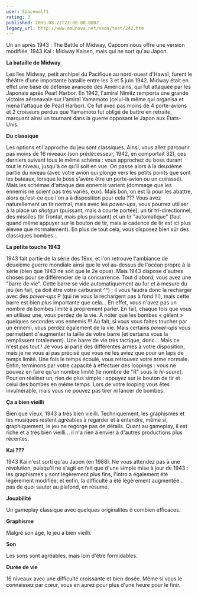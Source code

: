 ```yaml
---
user: Spacewolf1
rating: 3
published: 2003-08-22T22:00:00.000Z
legacy_url: http://www.emunova.net/veda/test/242.htm
---
```

Un an après 1943 : The Battle of Midway, Capcom nous offre une version modifiée, 1943 Kai : Midway Kaisen, mais qui ne sort qu'au Japon.  

  

**La bataille de Midway**  

Les îles Midway, petit archipel du Pacifique au nord-ouest d'Hawaï, furent le théâtre d'une importante bataille entre les 3 et 5 juin 1942\. Midway était en effet une base de défense avancée des Américains, qui fut attaquée par les Japonais après Pearl Harbor. En 1942, l'amiral Nimitz remporta une grande victoire aéronavale sur l'amiral Yamamoto (celui-là même qui organisa et mena l'attaque de Pearl Harbor). Ce fut avec pas moins de 4 porte-avions et 2 croiseurs perdus que Yamamoto fut obligé de battre en retraite, marquant ainsi un tournant dans la guerre opposant le Japon aux États-Unis.  

  

**Du classique**  

Les options et l'approche du jeu sont classiques. Ainsi, vous allez parcourir pas moins de 16 niveaux (son prédécesseur, 1942, en comportait 32), ces derniers suivant tous le même schéma : vous approchez du boss durant tout le niveau, jusqu'à ce qu'il soit en vue. On passe alors à la deuxième partie du niveau (avec votre avion qui plonge vers les petits points que sont les bateaux, lorsque le boss s'avère être un porte-avion ou un cuirassé). Mais les schémas d'attaque des ennemis varient (dommage que les ennemis ne soient pas très variés, eux). Mais bon, on est là pour les abattre, alors qu'est-ce que l'on a à disposition pour cela ??? Vous avez naturellement un tir normal, mais avec les _power-ups_, vous pourrez utiliser à la place un _shotgun_ (puissant, mais à courte portée), un tir tri-directionnel, des missiles (tir frontal, mais plus puissant) et un tir "automatique" (faut quand même appuyer sur le bouton de tir, mais la cadence de tir est ici plus élevée que normalement). En plus de tout cela, vous disposez bien sûr des classiques bombes...  

  

**La petite touche 1943**  

1943 fait partie de la série des 19xx, et l'on retrouve l'ambiance de deuxième guerre mondiale ainsi que le vol au-dessus de l'océan propre à la série (bien que 1943 ne soit que le 2e opus). Mais 1943 dispose d'autres choses pour se différencier de la concurrence. Tout d'abord, vous avez une "barre de vie". Cette barre se vide automatiquement au fur et à mesure du jeu (en fait, ça doit être votre carburant ^^) ; il vous faudra donc la recharger avec des _power-ups_ P (qui ne vous la rechargent pas à fond !!!), mais cette barre est bien plus importante que cela... En effet, vous n'avez pas un nombre de bombes limité à proprement parler. En fait, chaque fois que vous en utilisez une, vous perdez de la vie. À noter que les bombes « gèlent » quelques secondes vos ennemis !!! Au fait, si vous vous faites toucher par un ennemi, vous perdez également de la vie. Mais certains _power-ups_ vous permettent d'augmenter la taille de votre barre (et certains vous la remplissent totalement). Une barre de vie très tactique, donc... Mais ce n'est pas tout ! Je vous ai parlé des différentes armes à votre disposition, mais je ne vous ai pas précisé que vous ne les aviez que pour un laps de temps limité. Une fois le temps écoulé, vous retrouvez votre arme normale. Enfin, terminons par votre capacité à effectuer des loopings : vous ne pouvez en faire qu'un nombre limité (le nombre de "R" sous le _hi-score_). Pour en réaliser un, rien de plus simple : appuyez sur le bouton de tir et celui des bombes en même temps. Lors de votre looping vous êtes invulnérable, mais vous ne pouvez pas tirer ni lancer de bombes.  

  

**Ça a bien vieilli**  

Bien que vieux, 1943 a très bien vieilli. Techniquement, les graphismes et les musiques restent agréables à regarder et à entendre, même si, graphiquement, le jeu ne regorge pas de détails. Quant au gameplay, il est riche et a très bien vieilli... il n'a rien à envier à d'autres productions plus récentes.  

  

**Kai ???**  

1943 Kai n'est sorti qu'au Japon (en 1988). Ne vous attendez pas à une révolution, puisqu'il ne s'agit en fait que d'une simple mise à jour de 1943 : les graphismes y sont légèrement plus fins, l'intro a également été légèrement modifiée, et enfin, la difficulté a été légèrement augmentée... pas de quoi sauter au plafond, en résumé.  

  

**Jouabilité**  

Un gameplay classique avec quelques originalités ô combien efficaces.  

**Graphisme**  

Malgré son âge, le jeu a bien vieilli.  

**Son**  

Les sons sont agréables, mais loin d'être formidables.  

**Durée de vie**  

16 niveaux avec une difficulté croissante et bien dosée. Même si vous le connaissez par cœur, vous en aurez pour plus d'une heure pour le finir.